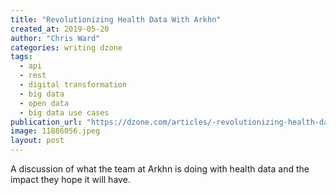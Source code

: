 ```yaml
---
title: "Revolutionizing Health Data With Arkhn"
created_at: 2019-05-20
author: "Chris Ward"
categories: writing dzone
tags: 
  - api
  - rest
  - digital transformation
  - big data
  - open data
  - big data use cases
publication_url: "https://dzone.com/articles/-revolutionizing-health-data-with-arkhn"
image: 11886056.jpeg
layout: post
---
```

A discussion of what the team at Arkhn is doing with health data and the impact they hope it will have.

